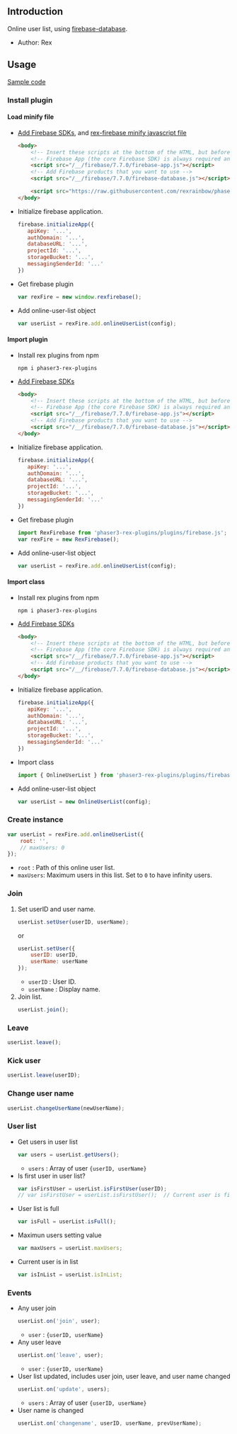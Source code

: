## Introduction

Online user list, using [firebase-database](https://firebase.google.com/docs/database/).

- Author: Rex

## Usage

[Sample code](https://github.com/rexrainbow/phaser3-rex-notes/blob/master/examples/firebase-onlineuserlist)

### Install plugin

#### Load minify file

- [Add Firebase SDKs](https://firebase.google.com/docs/web/setup), and [rex-firebase minify javascript file](https://raw.githubusercontent.com/rexrainbow/phaser3-rex-notes/master/dist/rexfirebase.min.js)
    ```html
    <body>
        <!-- Insert these scripts at the bottom of the HTML, but before you use any Firebase services -->
        <!-- Firebase App (the core Firebase SDK) is always required and must be listed first -->
        <script src="/__/firebase/7.7.0/firebase-app.js"></script>
        <!-- Add Firebase products that you want to use -->
        <script src="/__/firebase/7.7.0/firebase-database.js"></script>

        <script src="https://raw.githubusercontent.com/rexrainbow/phaser3-rex-notes/master/dist/rexfirebase.min.js"></script>
    </body>    
    ```
- Initialize firebase application.
    ```javascript
    firebase.initializeApp({
       apiKey: '...',
       authDomain: '...',
       databaseURL: '...',
       projectId: '...',
       storageBucket: '...',
       messagingSenderId: '...'
    })
    ```
- Get firebase plugin
    ```javascript
    var rexFire = new window.rexfirebase();
    ```
- Add online-user-list object
    ```javascript
    var userList = rexFire.add.onlineUserList(config);
    ```

#### Import plugin

- Install rex plugins from npm
    ```
    npm i phaser3-rex-plugins
    ```
- [Add Firebase SDKs](https://firebase.google.com/docs/web/setup)
    ```html
    <body>
        <!-- Insert these scripts at the bottom of the HTML, but before you use any Firebase services -->
        <!-- Firebase App (the core Firebase SDK) is always required and must be listed first -->
        <script src="/__/firebase/7.7.0/firebase-app.js"></script>
        <!-- Add Firebase products that you want to use -->
        <script src="/__/firebase/7.7.0/firebase-database.js"></script>
    </body>    
    ```
- Initialize firebase application.
    ```javascript
    firebase.initializeApp({
       apiKey: '...',
       authDomain: '...',
       databaseURL: '...',
       projectId: '...',
       storageBucket: '...',
       messagingSenderId: '...'
    })
    ```
- Get firebase plugin
    ```javascript
    import RexFirebase from 'phaser3-rex-plugins/plugins/firebase.js';    
    var rexFire = new RexFirebase();
    ```
- Add online-user-list object
    ```javascript
    var userList = rexFire.add.onlineUserList(config);
    ```

#### Import class

- Install rex plugins from npm
    ```
    npm i phaser3-rex-plugins
    ```
- [Add Firebase SDKs](https://firebase.google.com/docs/web/setup)
    ```html
    <body>
        <!-- Insert these scripts at the bottom of the HTML, but before you use any Firebase services -->
        <!-- Firebase App (the core Firebase SDK) is always required and must be listed first -->
        <script src="/__/firebase/7.7.0/firebase-app.js"></script>
        <!-- Add Firebase products that you want to use -->
        <script src="/__/firebase/7.7.0/firebase-database.js"></script>
    </body>    
    ```
- Initialize firebase application.
    ```javascript
    firebase.initializeApp({
       apiKey: '...',
       authDomain: '...',
       databaseURL: '...',
       projectId: '...',
       storageBucket: '...',
       messagingSenderId: '...'
    })
    ```
- Import class
    ```javascript
    import { OnlineUserList } from 'phaser3-rex-plugins/plugins/firebase-components.js';
    ```
- Add online-user-list object
    ```javascript
    var userList = new OnlineUserList(config);
    ```

### Create instance

```javascript
var userList = rexFire.add.onlineUserList({
    root: '',
    // maxUsers: 0
});
```

- `root` : Path of this online user list.
- `maxUsers`: Maximum users in this list. Set to `0` to have infinity users.

### Join

1. Set userID and user name.
    ```javascript
    userList.setUser(userID, userName);
    ```
    or
    ```javascript
    userList.setUser({
        userID: userID,
        userName: userName
    });
    ```
    - `userID` : User ID.
    - `userName` : Display name.
1. Join list.
    ```javascript
    userList.join();
    ```

### Leave

```javascript
userList.leave();
```

### Kick user

```javascript
userList.leave(userID);
```

### Change user name

```javascript
userList.changeUserName(newUserName);
```

### User list

- Get users in user list
    ```javascript
    var users = userList.getUsers();
    ```
    - `users` : Array of user `{userID, userName}`
- Is first user in user list?
    ```javascript
    var isFirstUser = userList.isFirstUser(userID);
    // var isFirstUser = userList.isFirstUser();  // Current user is first user
    ```
- User list is full
    ```javascript
    var isFull = userList.isFull();
    ```
- Maximun users setting value
    ```javascript
    var maxUsers = userList.maxUsers;
    ```
- Current user is in list
    ```javascript
    var isInList = userList.isInList;
    ```

### Events

- Any user join
    ```javascript
    userList.on('join', user);
    ```
    - `user` : `{userID, userName}`
- Any user leave
    ```javascript
    userList.on('leave', user);
    ```
    - `user` : `{userID, userName}`
- User list updated, includes user join, user leave, and user name changed
    ```javascript
    userList.on('update', users);
    ```
    - `users` : Array of user `{userID, userName}`
- User name is changed
    ```javascript
    userList.on('changename', userID, userName, prevUserName);
    ```